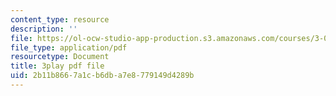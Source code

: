 ```yaml
---
content_type: resource
description: ''
file: https://ol-ocw-studio-app-production.s3.amazonaws.com/courses/3-091sc-introduction-to-solid-state-chemistry-fall-2010/2b11b8667a1cb6dba7e8779149d4289b_kI7D2lkcF8E.pdf
file_type: application/pdf
resourcetype: Document
title: 3play pdf file
uid: 2b11b866-7a1c-b6db-a7e8-779149d4289b
---
```

